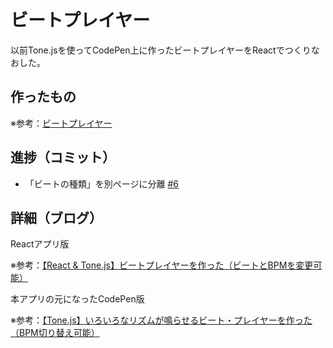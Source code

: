 # ビートプレイヤー

以前Tone.jsを使ってCodePen上に作ったビートプレイヤーをReactでつくりなおした。

## 作ったもの

※参考：[ビートプレイヤー](https://beat-player.vercel.app/)

## 進捗（コミット）

- 「ビートの種類」を別ページに分離 [#6](https://github.com/ryo-i/beat-player/issues/6)


## 詳細（ブログ）

Reactアプリ版

※参考：[【React & Tone.js】ビートプレイヤーを作った（ビートとBPMを変更可能）](https://www.i-ryo.com/entry/2021/09/16/072438)

本アプリの元になったCodePen版

※参考：[【Tone.js】いろいろなリズムが鳴らせるビート・プレイヤーを作った（BPM切り替え可能）](https://www.i-ryo.com/entry/2020/06/20/055657)